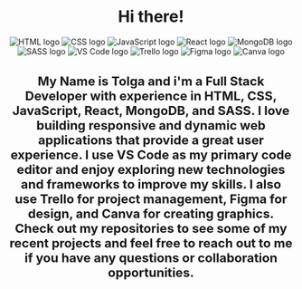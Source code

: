 <h1 align="center">Hi there!</h1>

<p align="center"> <img src="https://img.icons8.com/color/48/000000/html-5--v1.png" alt="HTML logo"/> <img src="https://img.icons8.com/color/48/000000/css3.png" alt="CSS logo"/> <img src="https://img.icons8.com/color/48/000000/javascript--v1.png" alt="JavaScript logo"/> <img src="https://img.icons8.com/color/48/000000/react-native.png" alt="React logo"/> <img src="https://img.icons8.com/color/48/000000/mongodb.png" alt="MongoDB logo"/> <img src="https://img.icons8.com/color/48/000000/sass.png" alt="SASS logo"/> <img src="https://img.icons8.com/color/48/000000/visual-studio-code-2019.png" alt="VS Code logo"/> <img src="https://img.icons8.com/color/48/000000/trello.png" alt="Trello logo"/> <img src="https://img.icons8.com/color/48/000000/figma--v1.png" alt="Figma logo"/> <img src="https://img.icons8.com/color/48/000000/canva.png" alt="Canva logo"/> </p>

<h3 align="center" style="font-size: 22px;"> My Name is Tolga and i'm a Full Stack Developer with experience in HTML, CSS, JavaScript, React, MongoDB, and SASS. 
I love building responsive and dynamic web applications that provide a great user experience. 
I use VS Code as my primary code editor and enjoy exploring new technologies and frameworks to improve my skills. 
I also use Trello for project management, Figma for design, and Canva for creating graphics. 
Check out my repositories to see some of my recent projects and feel free to reach out to me if you have any questions or collaboration opportunities.</h3>
